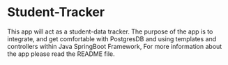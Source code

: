 # Student-Tracker
This app will act as a student-data tracker. The purpose of the app is to integrate, and get comfortable with PostgresDB and using templates and controllers within Java SpringBoot Framework, For more information about the app please read the README file.

